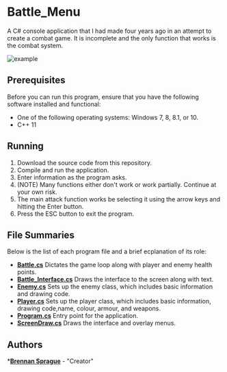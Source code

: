# Battle_Menu
A C# console application that I had made four years ago in an attempt to create a combat game. It is incomplete and the only function that works is the combat system. 

![example](Reference/example.png)

## Prerequisites
Before you can run this program, ensure that you have the following software installed and functional:
* One of the following operating systems: Windows 7, 8, 8.1, or 10.
* C++ 11

## Running
1. Download the source code from this repository.
2. Compile and run the application.
3. Enter information as the program asks.
4. (NOTE) Many functions either don't work or work partially. Continue at your own risk.
5. The main attack function works be selecting it using the arrow keys and hitting the Enter button.
6. Press the ESC button to exit the program.

## File Summaries
Below is the list of each program file and a brief ecplanation of its role:
* [__Battle.cs__](Battle.cs) Dictates the game loop along with player and enemy health points.
* [__Battle_Interface.cs__](Battle_Interface.cs) Draws the interface to the screen along with text.
* [__Enemy.cs__](Enemy.cs) Sets up the enemy class, which includes basic information and drawing code.
* [__Player.cs__](Player.cs) Sets up the player class, which includes basic information, drawing code,name, colour, armour, and weapons.
* [__Program.cs__](Program.cs) Entry point for the application.
* [__ScreenDraw.cs__](ScreenDraw.cs) Draws the interface and overlay menus.

## Authors
*[**Brennan Sprague**](https://github.com/b-Sprague) - "Creator"
